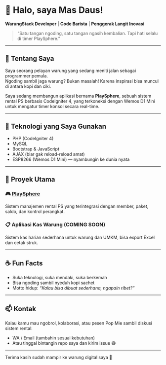 
# 👋 Halo, saya Mas Daus!

**WarungStack Developer** | **Code Barista** | **Penggerak Langit Inovasi**  
> “Satu tangan ngoding, satu tangan ngasih kembalian. Tapi hati selalu di timer PlaySphere.”

---

## 💼 Tentang Saya
Saya seorang pelayan warung yang sedang meniti jalan sebagai programmer pemula.  
Ngoding sambil jaga warung? Bukan masalah! Karena inspirasi bisa muncul di antara kopi dan ciki.

Saya sedang membangun aplikasi bernama **PlaySphere**, sebuah sistem rental PS berbasis CodeIgniter 4, yang terkoneksi dengan Wemos D1 Mini untuk mengatur timer konsol secara real-time.

---

## 🔧 Teknologi yang Saya Gunakan
- PHP (CodeIgniter 4)
- MySQL
- Bootstrap & JavaScript
- AJAX (biar gak reload-reload amat)
- ESP8266 (Wemos D1 Mini) — nyambungin ke dunia nyata

---

## 🚧 Proyek Utama

### 🎮 [PlaySphere](https://github.com/inidaus/playsphere)
Sistem manajemen rental PS yang terintegrasi dengan member, paket, saldo, dan kontrol perangkat.

### 📋 Aplikasi Kas Warung (COMING SOON)
Sistem kas harian sederhana untuk warung dan UMKM, bisa export Excel dan cetak struk.

---

## ☕ Fun Facts
- Suka teknologi, suka mendaki, suka berkemah
- Bisa ngoding sambil nyeduh kopi sachet
- Motto hidup: *“Kalau bisa dibuat sederhana, ngapain ribet?”*

---

## 📫 Kontak
Kalau kamu mau ngobrol, kolaborasi, atau pesen Pop Mie sambil diskusi sistem rental:
- WA / Email (tambahin sesuai kebutuhan)
- Atau tinggal bintangin repo saya dan kirim issue 😄

---

Terima kasih sudah mampir ke warung digital saya 🚀
